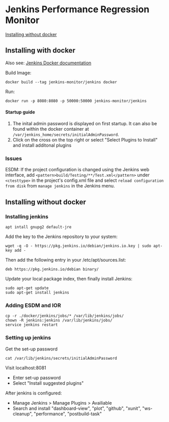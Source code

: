 # Jenkins Performance Regression Monitor

 [Installing without docker](#installing-without-docker)

## Installing with docker
Also see: [Jenkins Docker documentation]( https://github.com/jenkinsci/docker)

Build Image:
```
docker build --tag jenkins-monitor/jenkins docker
```
Run:
```
docker run -p 8080:8080 -p 50000:50000 jenkins-monitor/jenkins
```

#### Startup guide
1. The inital admin password is displayed on first startup. It can also be found within the docker container at ```/var/jenkins_home/secrets/initialAdminPassword```.
2. Click on the cross on the top right or select "Select Plugins to Install" and install additonal plugins

### Issues

ESDM: If the project configuration is changed using the Jenkins web interface, add ```<pattern>build/Testing/**/Test.xml</pattern>``` under ```<ctesttype>``` in the project's config.xml file and select ```reload configuration from disk``` from ```manage jenkins``` in the Jenkins menu.


## Installing without docker
### Installing jenkins
```
apt intall gnupg2 default-jre
```
Add the key to the Jenkins repository to your system:
```
wget -q -O - https://pkg.jenkins.io/debian/jenkins.io.key | sudo apt-key add -
```
Then add the following entry in your /etc/apt/sources.list:
```
deb https://pkg.jenkins.io/debian binary/
```
Update your local package index, then finally install Jenkins:
```
sudo apt-get update
sudo apt-get install jenkins
```

### Adding ESDM and IOR
```
cp -r ./docker/jenkins/jobs/* /var/lib/jenkins/jobs/
chown -R jenkins:jenkins /var/lib/jenkins/jobs/
service jenkins restart
```
### Setting up jenkins
Get the set-up password
```
cat /var/lib/jenkins/secrets/initialAdminPassword 
```
Visit localhost:8081
 * Enter set-up password
 * Select "Install suggested plugins"
 
After jenkins is configured:
 * Manage Jenkins > Manage Plugins > Availiable
 * Search and install "dashboard-view", "plot", "github", "xunit", "ws-cleanup", "performance", "postbuild-task"
 
